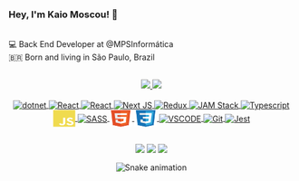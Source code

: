 ### Hey, I'm Kaio Moscou! 👋
<br>
💻 Back End Developer at @MPSInformática <br>
🇧🇷 Born and living in São Paulo, Brazil <br>

##

<div align="center">
 <a href="https://github.com/kaioba10">
  <img height="180em" src="https://github-readme-stats.vercel.app/api?username=kaioba10&show_icons=true&theme=midnight-purple&include_all_commits=true&count_private=true"/>
 <img height="180em" src="https://github-readme-stats.vercel.app/api/top-langs/?username=kaioba10&layout=compact&langs_count=7&theme=midnight-purple"/>
</div>
 <div align="center" style="display: inline_block"><br>
  
  <img align="center" alt="dotnet" height="30" width="40" src="https://cdn.jsdelivr.net/gh/devicons/devicon/icons/dot-net/dot-net-plain-wordmark.svg" /> 
  <img align="center" alt="React" height="30" width="40" src="https://cdn.jsdelivr.net/gh/devicons/devicon/icons/dotnetcore/dotnetcore-original.svg">
  <img align="center" alt="React" height="30" width="40" src="https://cdn.jsdelivr.net/gh/devicons/devicon/icons/react/react-original.svg">
  <img align="center" alt="Next JS" height="30" width="30" src="https://ui-lib.com/blog/wp-content/uploads/2021/12/nextjs-boilerplate-logo.png" />
  <img align="center" alt="Redux" height="30" width="40" src="https://cdn.jsdelivr.net/gh/devicons/devicon/icons/redux/redux-original.svg" />
  <img align="center" alt="JAM Stack" height="30" width="40" src="https://cdn.jsdelivr.net/gh/devicons/devicon/icons/jamstack/jamstack-original.svg" />
  <img align="center" alt="Typescript" height="30" width="40" src="https://cdn.jsdelivr.net/gh/devicons/devicon/icons/typescript/typescript-original.svg">
  <img align="center" alt="JavaScript" height="30" width="40" src="https://raw.githubusercontent.com/devicons/devicon/master/icons/javascript/javascript-plain.svg">
  <img align="center" alt="SASS" height="30" width="40" src="https://cdn.jsdelivr.net/gh/devicons/devicon/icons/sass/sass-original.svg" />
  <img align="center" alt="HTML" height="30" width="40" src="https://raw.githubusercontent.com/devicons/devicon/master/icons/html5/html5-original.svg">
  <img align="center" alt="CSS" height="30" width="40" src="https://raw.githubusercontent.com/devicons/devicon/master/icons/css3/css3-original.svg">
  <img align="center" alt="VSCODE" height="30" width="40" src="https://cdn.jsdelivr.net/gh/devicons/devicon/icons/vscode/vscode-original.svg">
  <img align="center" alt="Git" height="30" width="40" src="https://cdn.jsdelivr.net/gh/devicons/devicon/icons/git/git-original.svg">
  <img align="center" alt="Jest" height="30" width="40" src="https://cdn.jsdelivr.net/gh/devicons/devicon/icons/jest/jest-plain.svg" />
</div>
 
##
 
<div align="center"> 
 <a href = "mailto:augusto.marsola@live.com"><img src="https://img.shields.io/badge/Microsoft_Outlook-0078D4?style=for-the-badge&logo=microsoft-outlook&logoColor=white" target="_blank"></a>
 <a href="https://www.linkedin.com/in/augusto-marsola/" target="_blank"><img src="https://img.shields.io/badge/-LinkedIn-%230077B5?style=for-the-badge&logo=linkedin&logoColor=white" target="_blank"></a>
  <a href="https://kaioba10.github.io/" target="_blank"><img src="https://img.shields.io/badge/HTML-239120?style=for-the-badge&logo=html5&logoColor=white" target="_blank"></a>  
  
  ![Snake animation](https://github.com/kaioba10/kaioba10/blob/output/github-contribution-grid-snake.svg)  
</div>
